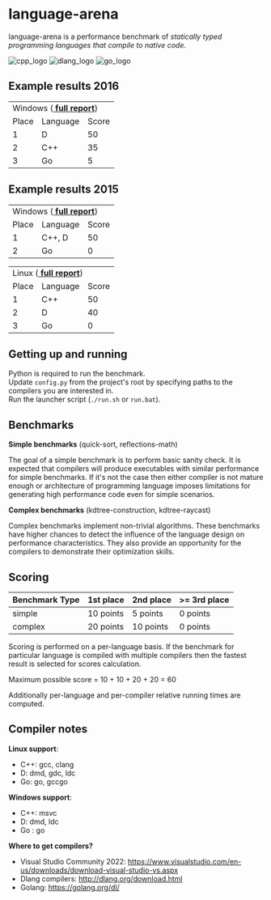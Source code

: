 language-arena
===========

language-arena is a performance benchmark of _statically typed programming languages that compile to native code_.

![cpp_logo](https://cloud.githubusercontent.com/assets/4964024/23078950/673511b2-f553-11e6-8fde-53b318ae2a18.png)
![dlang_logo](https://cloud.githubusercontent.com/assets/4964024/23079892/741f50fa-f557-11e6-8815-e15ad5e48b7e.png)
![go_logo](https://cloud.githubusercontent.com/assets/4964024/23079852/49f3268a-f557-11e6-8af3-78cac1b699ce.png)

Example results 2016
--------------------
<table>
    <tr><td colspan=3>Windows
    (<a href="https://github.com/kennyalive/DigitalWhip/files/787143/example_windows_results_2016.txt">
    <b>full report</b></a>)</td></tr>
    <tr><td>Place</td><td>Language</td><td>Score</td></tr>
    <tr><td>1</td><td>D</td><td>50</td></tr>
    <tr><td>2</td><td>C++</td><td>35</td></tr>
    <tr><td>3</td><td>Go</td><td>5</td></tr>
</table>

Example results 2015
--------------------
<table>
    <tr><td colspan=3>Windows
    (<a href="https://github.com/artemalive/DigitalWhip/files/157777/example_windows_results.txt">
    <b>full report</b></a>)</td></tr>
    <tr><td>Place</td><td>Language</td><td>Score</td></tr>
    <tr><td>1</td><td>C++, D</td><td>50</td></tr>
    <tr><td>2</td><td>Go</td><td>0</td></tr>
</table>

<table>
    <tr><td colspan=3>Linux
    (<a href="https://github.com/artemalive/DigitalWhip/files/157778/example_linux_results.txt">
    <b>full report</b></a>)</td></tr>
    <tr><td>Place</td><td>Language</td><td>Score</td></tr>
    <tr><td>1</td><td>C++</td><td>50</td></tr>
    <tr><td>2</td><td>D</td><td>40</td></tr>
    <tr><td>3</td><td>Go</td><td>0</td></tr>
</table>

Getting up and running
----------------------
Python is required to run the benchmark.</br>
Update `config.py` from the project's root by specifying paths to the compilers you are interested in.</br>
Run the launcher script (`./run.sh` or `run.bat`).

Benchmarks
----------

**Simple benchmarks** (quick-sort, reflections-math)

The goal of a simple benchmark is to perform basic sanity check. It is expected that compilers will produce executables with similar performance for simple benchmarks. If it's not the case then either compiler is not mature enough or architecture of programming language imposes limitations for generating high performance code even for simple scenarios.

**Complex benchmarks** (kdtree-construction, kdtree-raycast)

Complex benchmarks implement non-trivial algorithms. These benchmarks have higher chances to detect the influence of the language design on performance characteristics. They also provide an opportunity for the compilers to demonstrate their optimization skills.

Scoring
-------

| Benchmark Type | 1st place  | 2nd place  | >= 3rd place |
| -------------- |------------|------------|--------------|
| simple         | 10 points  | 5  points  | 0 points     |
| complex        | 20 points  | 10 points  | 0 points     |

Scoring is performed on a per-language basis. If the benchmark for particular language is compiled with multiple compilers then the fastest result is selected for scores calculation.

Maximum possible score = 10 + 10 + 20 + 20 = 60

Additionally per-language and per-compiler relative running times are computed.

Compiler notes
--------------
**Linux support**:
* C++: gcc, clang
* D: dmd, gdc, ldc
* Go: go, gccgo

**Windows support**:
* C++: msvc
* D: dmd, ldc
* Go : go

**Where to get compilers?**
* Visual Studio Community 2022: https://www.visualstudio.com/en-us/downloads/download-visual-studio-vs.aspx
* Dlang compilers: http://dlang.org/download.html
* Golang: https://golang.org/dl/

